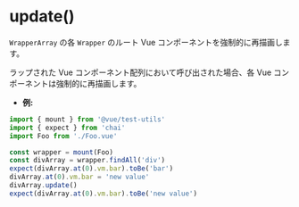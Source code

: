 # update()

`WrapperArray` の各 `Wrapper` のルート Vue コンポーネントを強制的に再描画します。

ラップされた Vue コンポーネント配列において呼び出された場合、各 Vue コンポーネントは強制的に再描画します。

- **例:**

```js
import { mount } from '@vue/test-utils'
import { expect } from 'chai'
import Foo from './Foo.vue'

const wrapper = mount(Foo)
const divArray = wrapper.findAll('div')
expect(divArray.at(0).vm.bar).toBe('bar')
divArray.at(0).vm.bar = 'new value'
divArray.update()
expect(divArray.at(0).vm.bar).toBe('new value')
```
